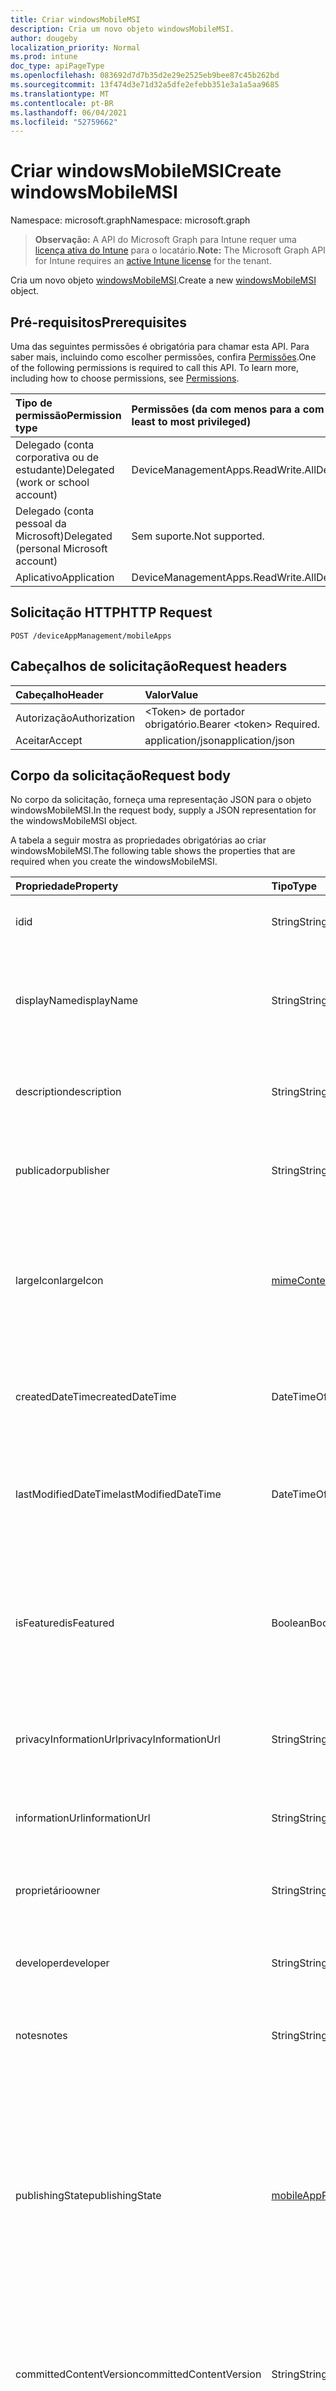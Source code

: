 ```yaml
---
title: Criar windowsMobileMSI
description: Cria um novo objeto windowsMobileMSI.
author: dougeby
localization_priority: Normal
ms.prod: intune
doc_type: apiPageType
ms.openlocfilehash: 083692d7d7b35d2e29e2525eb9bee87c45b262bd
ms.sourcegitcommit: 13f474d3e71d32a5dfe2efebb351e3a1a5aa9685
ms.translationtype: MT
ms.contentlocale: pt-BR
ms.lasthandoff: 06/04/2021
ms.locfileid: "52759662"
---
```

# <a name="create-windowsmobilemsi"></a><span data-ttu-id="d1a14-103">Criar windowsMobileMSI</span><span class="sxs-lookup"><span data-stu-id="d1a14-103">Create windowsMobileMSI</span></span>

<span data-ttu-id="d1a14-104">Namespace: microsoft.graph</span><span class="sxs-lookup"><span data-stu-id="d1a14-104">Namespace: microsoft.graph</span></span>

> <span data-ttu-id="d1a14-105">**Observação:** A API do Microsoft Graph para Intune requer uma [licença ativa do Intune](https://go.microsoft.com/fwlink/?linkid=839381) para o locatário.</span><span class="sxs-lookup"><span data-stu-id="d1a14-105">**Note:** The Microsoft Graph API for Intune requires an [active Intune license](https://go.microsoft.com/fwlink/?linkid=839381) for the tenant.</span></span>

<span data-ttu-id="d1a14-106">Cria um novo objeto [windowsMobileMSI](../resources/intune-apps-windowsmobilemsi.md).</span><span class="sxs-lookup"><span data-stu-id="d1a14-106">Create a new [windowsMobileMSI](../resources/intune-apps-windowsmobilemsi.md) object.</span></span>

## <a name="prerequisites"></a><span data-ttu-id="d1a14-107">Pré-requisitos</span><span class="sxs-lookup"><span data-stu-id="d1a14-107">Prerequisites</span></span>
<span data-ttu-id="d1a14-p101">Uma das seguintes permissões é obrigatória para chamar esta API. Para saber mais, incluindo como escolher permissões, confira [Permissões](/graph/permissions-reference).</span><span class="sxs-lookup"><span data-stu-id="d1a14-p101">One of the following permissions is required to call this API. To learn more, including how to choose permissions, see [Permissions](/graph/permissions-reference).</span></span>

|<span data-ttu-id="d1a14-110">Tipo de permissão</span><span class="sxs-lookup"><span data-stu-id="d1a14-110">Permission type</span></span>|<span data-ttu-id="d1a14-111">Permissões (da com menos para a com mais privilégios)</span><span class="sxs-lookup"><span data-stu-id="d1a14-111">Permissions (from least to most privileged)</span></span>|
|:---|:---|
|<span data-ttu-id="d1a14-112">Delegado (conta corporativa ou de estudante)</span><span class="sxs-lookup"><span data-stu-id="d1a14-112">Delegated (work or school account)</span></span>|<span data-ttu-id="d1a14-113">DeviceManagementApps.ReadWrite.All</span><span class="sxs-lookup"><span data-stu-id="d1a14-113">DeviceManagementApps.ReadWrite.All</span></span>|
|<span data-ttu-id="d1a14-114">Delegado (conta pessoal da Microsoft)</span><span class="sxs-lookup"><span data-stu-id="d1a14-114">Delegated (personal Microsoft account)</span></span>|<span data-ttu-id="d1a14-115">Sem suporte.</span><span class="sxs-lookup"><span data-stu-id="d1a14-115">Not supported.</span></span>|
|<span data-ttu-id="d1a14-116">Aplicativo</span><span class="sxs-lookup"><span data-stu-id="d1a14-116">Application</span></span>|<span data-ttu-id="d1a14-117">DeviceManagementApps.ReadWrite.All</span><span class="sxs-lookup"><span data-stu-id="d1a14-117">DeviceManagementApps.ReadWrite.All</span></span>|

## <a name="http-request"></a><span data-ttu-id="d1a14-118">Solicitação HTTP</span><span class="sxs-lookup"><span data-stu-id="d1a14-118">HTTP Request</span></span>
<!-- {
  "blockType": "ignored"
}
-->
``` http
POST /deviceAppManagement/mobileApps
```

## <a name="request-headers"></a><span data-ttu-id="d1a14-119">Cabeçalhos de solicitação</span><span class="sxs-lookup"><span data-stu-id="d1a14-119">Request headers</span></span>
|<span data-ttu-id="d1a14-120">Cabeçalho</span><span class="sxs-lookup"><span data-stu-id="d1a14-120">Header</span></span>|<span data-ttu-id="d1a14-121">Valor</span><span class="sxs-lookup"><span data-stu-id="d1a14-121">Value</span></span>|
|:---|:---|
|<span data-ttu-id="d1a14-122">Autorização</span><span class="sxs-lookup"><span data-stu-id="d1a14-122">Authorization</span></span>|<span data-ttu-id="d1a14-123">&lt;Token&gt; de portador obrigatório.</span><span class="sxs-lookup"><span data-stu-id="d1a14-123">Bearer &lt;token&gt; Required.</span></span>|
|<span data-ttu-id="d1a14-124">Aceitar</span><span class="sxs-lookup"><span data-stu-id="d1a14-124">Accept</span></span>|<span data-ttu-id="d1a14-125">application/json</span><span class="sxs-lookup"><span data-stu-id="d1a14-125">application/json</span></span>|

## <a name="request-body"></a><span data-ttu-id="d1a14-126">Corpo da solicitação</span><span class="sxs-lookup"><span data-stu-id="d1a14-126">Request body</span></span>
<span data-ttu-id="d1a14-127">No corpo da solicitação, forneça uma representação JSON para o objeto windowsMobileMSI.</span><span class="sxs-lookup"><span data-stu-id="d1a14-127">In the request body, supply a JSON representation for the windowsMobileMSI object.</span></span>

<span data-ttu-id="d1a14-128">A tabela a seguir mostra as propriedades obrigatórias ao criar windowsMobileMSI.</span><span class="sxs-lookup"><span data-stu-id="d1a14-128">The following table shows the properties that are required when you create the windowsMobileMSI.</span></span>

|<span data-ttu-id="d1a14-129">Propriedade</span><span class="sxs-lookup"><span data-stu-id="d1a14-129">Property</span></span>|<span data-ttu-id="d1a14-130">Tipo</span><span class="sxs-lookup"><span data-stu-id="d1a14-130">Type</span></span>|<span data-ttu-id="d1a14-131">Descrição</span><span class="sxs-lookup"><span data-stu-id="d1a14-131">Description</span></span>|
|:---|:---|:---|
|<span data-ttu-id="d1a14-132">id</span><span class="sxs-lookup"><span data-stu-id="d1a14-132">id</span></span>|<span data-ttu-id="d1a14-133">String</span><span class="sxs-lookup"><span data-stu-id="d1a14-133">String</span></span>|<span data-ttu-id="d1a14-134">Chave da entidade.</span><span class="sxs-lookup"><span data-stu-id="d1a14-134">Key of the entity.</span></span> <span data-ttu-id="d1a14-135">Herdado de [mobileApp](../resources/intune-apps-mobileapp.md)</span><span class="sxs-lookup"><span data-stu-id="d1a14-135">Inherited from [mobileApp](../resources/intune-apps-mobileapp.md)</span></span>|
|<span data-ttu-id="d1a14-136">displayName</span><span class="sxs-lookup"><span data-stu-id="d1a14-136">displayName</span></span>|<span data-ttu-id="d1a14-137">String</span><span class="sxs-lookup"><span data-stu-id="d1a14-137">String</span></span>|<span data-ttu-id="d1a14-138">O título do aplicativo importado ou definido pelo administrador.</span><span class="sxs-lookup"><span data-stu-id="d1a14-138">The admin provided or imported title of the app.</span></span> <span data-ttu-id="d1a14-139">Herdado de [mobileApp](../resources/intune-apps-mobileapp.md)</span><span class="sxs-lookup"><span data-stu-id="d1a14-139">Inherited from [mobileApp](../resources/intune-apps-mobileapp.md)</span></span>|
|<span data-ttu-id="d1a14-140">description</span><span class="sxs-lookup"><span data-stu-id="d1a14-140">description</span></span>|<span data-ttu-id="d1a14-141">String</span><span class="sxs-lookup"><span data-stu-id="d1a14-141">String</span></span>|<span data-ttu-id="d1a14-142">A descrição do aplicativo.</span><span class="sxs-lookup"><span data-stu-id="d1a14-142">The description of the app.</span></span> <span data-ttu-id="d1a14-143">Herdado de [mobileApp](../resources/intune-apps-mobileapp.md)</span><span class="sxs-lookup"><span data-stu-id="d1a14-143">Inherited from [mobileApp](../resources/intune-apps-mobileapp.md)</span></span>|
|<span data-ttu-id="d1a14-144">publicador</span><span class="sxs-lookup"><span data-stu-id="d1a14-144">publisher</span></span>|<span data-ttu-id="d1a14-145">String</span><span class="sxs-lookup"><span data-stu-id="d1a14-145">String</span></span>|<span data-ttu-id="d1a14-146">O publicador do aplicativo.</span><span class="sxs-lookup"><span data-stu-id="d1a14-146">The publisher of the app.</span></span> <span data-ttu-id="d1a14-147">Herdado de [mobileApp](../resources/intune-apps-mobileapp.md)</span><span class="sxs-lookup"><span data-stu-id="d1a14-147">Inherited from [mobileApp](../resources/intune-apps-mobileapp.md)</span></span>|
|<span data-ttu-id="d1a14-148">largeIcon</span><span class="sxs-lookup"><span data-stu-id="d1a14-148">largeIcon</span></span>|[<span data-ttu-id="d1a14-149">mimeContent</span><span class="sxs-lookup"><span data-stu-id="d1a14-149">mimeContent</span></span>](../resources/intune-shared-mimecontent.md)|<span data-ttu-id="d1a14-150">O ícone grande, a ser exibido nos detalhes do aplicativo e usado para o carregamento do ícone.</span><span class="sxs-lookup"><span data-stu-id="d1a14-150">The large icon, to be displayed in the app details and used for upload of the icon.</span></span> <span data-ttu-id="d1a14-151">Herdado de [mobileApp](../resources/intune-apps-mobileapp.md)</span><span class="sxs-lookup"><span data-stu-id="d1a14-151">Inherited from [mobileApp](../resources/intune-apps-mobileapp.md)</span></span>|
|<span data-ttu-id="d1a14-152">createdDateTime</span><span class="sxs-lookup"><span data-stu-id="d1a14-152">createdDateTime</span></span>|<span data-ttu-id="d1a14-153">DateTimeOffset</span><span class="sxs-lookup"><span data-stu-id="d1a14-153">DateTimeOffset</span></span>|<span data-ttu-id="d1a14-154">A data e a hora da criação do aplicativo.</span><span class="sxs-lookup"><span data-stu-id="d1a14-154">The date and time the app was created.</span></span> <span data-ttu-id="d1a14-155">Herdado de [mobileApp](../resources/intune-apps-mobileapp.md)</span><span class="sxs-lookup"><span data-stu-id="d1a14-155">Inherited from [mobileApp](../resources/intune-apps-mobileapp.md)</span></span>|
|<span data-ttu-id="d1a14-156">lastModifiedDateTime</span><span class="sxs-lookup"><span data-stu-id="d1a14-156">lastModifiedDateTime</span></span>|<span data-ttu-id="d1a14-157">DateTimeOffset</span><span class="sxs-lookup"><span data-stu-id="d1a14-157">DateTimeOffset</span></span>|<span data-ttu-id="d1a14-158">A data e a hora que o aplicativo foi modificado pela última vez.</span><span class="sxs-lookup"><span data-stu-id="d1a14-158">The date and time the app was last modified.</span></span> <span data-ttu-id="d1a14-159">Herdado de [mobileApp](../resources/intune-apps-mobileapp.md)</span><span class="sxs-lookup"><span data-stu-id="d1a14-159">Inherited from [mobileApp](../resources/intune-apps-mobileapp.md)</span></span>|
|<span data-ttu-id="d1a14-160">isFeatured</span><span class="sxs-lookup"><span data-stu-id="d1a14-160">isFeatured</span></span>|<span data-ttu-id="d1a14-161">Boolean</span><span class="sxs-lookup"><span data-stu-id="d1a14-161">Boolean</span></span>|<span data-ttu-id="d1a14-162">O valor que indica se o aplicativo está marcado como em destaque pelo administrador. Herdado de [mobileApp](../resources/intune-apps-mobileapp.md)</span><span class="sxs-lookup"><span data-stu-id="d1a14-162">The value indicating whether the app is marked as featured by the admin. Inherited from [mobileApp](../resources/intune-apps-mobileapp.md)</span></span>|
|<span data-ttu-id="d1a14-163">privacyInformationUrl</span><span class="sxs-lookup"><span data-stu-id="d1a14-163">privacyInformationUrl</span></span>|<span data-ttu-id="d1a14-164">String</span><span class="sxs-lookup"><span data-stu-id="d1a14-164">String</span></span>|<span data-ttu-id="d1a14-165">A URL da declaração de privacidade.</span><span class="sxs-lookup"><span data-stu-id="d1a14-165">The privacy statement Url.</span></span> <span data-ttu-id="d1a14-166">Herdado de [mobileApp](../resources/intune-apps-mobileapp.md)</span><span class="sxs-lookup"><span data-stu-id="d1a14-166">Inherited from [mobileApp](../resources/intune-apps-mobileapp.md)</span></span>|
|<span data-ttu-id="d1a14-167">informationUrl</span><span class="sxs-lookup"><span data-stu-id="d1a14-167">informationUrl</span></span>|<span data-ttu-id="d1a14-168">String</span><span class="sxs-lookup"><span data-stu-id="d1a14-168">String</span></span>|<span data-ttu-id="d1a14-169">A URL de informações adicionais.</span><span class="sxs-lookup"><span data-stu-id="d1a14-169">The more information Url.</span></span> <span data-ttu-id="d1a14-170">Herdado de [mobileApp](../resources/intune-apps-mobileapp.md)</span><span class="sxs-lookup"><span data-stu-id="d1a14-170">Inherited from [mobileApp](../resources/intune-apps-mobileapp.md)</span></span>|
|<span data-ttu-id="d1a14-171">proprietário</span><span class="sxs-lookup"><span data-stu-id="d1a14-171">owner</span></span>|<span data-ttu-id="d1a14-172">String</span><span class="sxs-lookup"><span data-stu-id="d1a14-172">String</span></span>|<span data-ttu-id="d1a14-173">O proprietário do conteúdo.</span><span class="sxs-lookup"><span data-stu-id="d1a14-173">The owner of the app.</span></span> <span data-ttu-id="d1a14-174">Herdado de [mobileApp](../resources/intune-apps-mobileapp.md)</span><span class="sxs-lookup"><span data-stu-id="d1a14-174">Inherited from [mobileApp](../resources/intune-apps-mobileapp.md)</span></span>|
|<span data-ttu-id="d1a14-175">developer</span><span class="sxs-lookup"><span data-stu-id="d1a14-175">developer</span></span>|<span data-ttu-id="d1a14-176">String</span><span class="sxs-lookup"><span data-stu-id="d1a14-176">String</span></span>|<span data-ttu-id="d1a14-177">O desenvolvedor do aplicativo.</span><span class="sxs-lookup"><span data-stu-id="d1a14-177">The developer of the app.</span></span> <span data-ttu-id="d1a14-178">Herdado de [mobileApp](../resources/intune-apps-mobileapp.md)</span><span class="sxs-lookup"><span data-stu-id="d1a14-178">Inherited from [mobileApp](../resources/intune-apps-mobileapp.md)</span></span>|
|<span data-ttu-id="d1a14-179">notes</span><span class="sxs-lookup"><span data-stu-id="d1a14-179">notes</span></span>|<span data-ttu-id="d1a14-180">String</span><span class="sxs-lookup"><span data-stu-id="d1a14-180">String</span></span>|<span data-ttu-id="d1a14-181">Anotações do aplicativo.</span><span class="sxs-lookup"><span data-stu-id="d1a14-181">Notes for the app.</span></span> <span data-ttu-id="d1a14-182">Herdado de [mobileApp](../resources/intune-apps-mobileapp.md)</span><span class="sxs-lookup"><span data-stu-id="d1a14-182">Inherited from [mobileApp](../resources/intune-apps-mobileapp.md)</span></span>|
|<span data-ttu-id="d1a14-183">publishingState</span><span class="sxs-lookup"><span data-stu-id="d1a14-183">publishingState</span></span>|[<span data-ttu-id="d1a14-184">mobileAppPublishingState</span><span class="sxs-lookup"><span data-stu-id="d1a14-184">mobileAppPublishingState</span></span>](../resources/intune-apps-mobileapppublishingstate.md)|<span data-ttu-id="d1a14-185">O estado de publicação do aplicativo.</span><span class="sxs-lookup"><span data-stu-id="d1a14-185">The publishing state for the app.</span></span> <span data-ttu-id="d1a14-186">O aplicativo não pode ser assinado, a menos que ele seja publicado.</span><span class="sxs-lookup"><span data-stu-id="d1a14-186">The app cannot be assigned unless the app is published.</span></span> <span data-ttu-id="d1a14-187">Herdado de [mobileApp](../resources/intune-apps-mobileapp.md).</span><span class="sxs-lookup"><span data-stu-id="d1a14-187">Inherited from [mobileApp](../resources/intune-apps-mobileapp.md).</span></span> <span data-ttu-id="d1a14-188">Os valores possíveis são: `notPublished`, `processing`, `published`.</span><span class="sxs-lookup"><span data-stu-id="d1a14-188">Possible values are: `notPublished`, `processing`, `published`.</span></span>|
|<span data-ttu-id="d1a14-189">committedContentVersion</span><span class="sxs-lookup"><span data-stu-id="d1a14-189">committedContentVersion</span></span>|<span data-ttu-id="d1a14-190">String</span><span class="sxs-lookup"><span data-stu-id="d1a14-190">String</span></span>|<span data-ttu-id="d1a14-191">A versão do conteúdo interno confirmado.</span><span class="sxs-lookup"><span data-stu-id="d1a14-191">The internal committed content version.</span></span> <span data-ttu-id="d1a14-192">Herdado de [mobileLobApp](../resources/intune-apps-mobilelobapp.md)</span><span class="sxs-lookup"><span data-stu-id="d1a14-192">Inherited from [mobileLobApp](../resources/intune-apps-mobilelobapp.md)</span></span>|
|<span data-ttu-id="d1a14-193">fileName</span><span class="sxs-lookup"><span data-stu-id="d1a14-193">fileName</span></span>|<span data-ttu-id="d1a14-194">String</span><span class="sxs-lookup"><span data-stu-id="d1a14-194">String</span></span>|<span data-ttu-id="d1a14-195">O nome do arquivo do aplicativo Lob principal.</span><span class="sxs-lookup"><span data-stu-id="d1a14-195">The name of the main Lob application file.</span></span> <span data-ttu-id="d1a14-196">Herdado de [mobileLobApp](../resources/intune-apps-mobilelobapp.md)</span><span class="sxs-lookup"><span data-stu-id="d1a14-196">Inherited from [mobileLobApp](../resources/intune-apps-mobilelobapp.md)</span></span>|
|<span data-ttu-id="d1a14-197">size</span><span class="sxs-lookup"><span data-stu-id="d1a14-197">size</span></span>|<span data-ttu-id="d1a14-198">Int64</span><span class="sxs-lookup"><span data-stu-id="d1a14-198">Int64</span></span>|<span data-ttu-id="d1a14-199">O tamanho total, incluindo todos os arquivos carregados.</span><span class="sxs-lookup"><span data-stu-id="d1a14-199">The total size, including all uploaded files.</span></span> <span data-ttu-id="d1a14-200">Herdado de [mobileLobApp](../resources/intune-apps-mobilelobapp.md)</span><span class="sxs-lookup"><span data-stu-id="d1a14-200">Inherited from [mobileLobApp](../resources/intune-apps-mobilelobapp.md)</span></span>|
|<span data-ttu-id="d1a14-201">commandLine</span><span class="sxs-lookup"><span data-stu-id="d1a14-201">commandLine</span></span>|<span data-ttu-id="d1a14-202">String</span><span class="sxs-lookup"><span data-stu-id="d1a14-202">String</span></span>|<span data-ttu-id="d1a14-203">A linha de comando.</span><span class="sxs-lookup"><span data-stu-id="d1a14-203">The command line.</span></span>|
|<span data-ttu-id="d1a14-204">productCode</span><span class="sxs-lookup"><span data-stu-id="d1a14-204">productCode</span></span>|<span data-ttu-id="d1a14-205">String</span><span class="sxs-lookup"><span data-stu-id="d1a14-205">String</span></span>|<span data-ttu-id="d1a14-206">O código do produto.</span><span class="sxs-lookup"><span data-stu-id="d1a14-206">The product code.</span></span>|
|<span data-ttu-id="d1a14-207">productVersion</span><span class="sxs-lookup"><span data-stu-id="d1a14-207">productVersion</span></span>|<span data-ttu-id="d1a14-208">String</span><span class="sxs-lookup"><span data-stu-id="d1a14-208">String</span></span>|<span data-ttu-id="d1a14-209">A versão de produto do aplicativo de linha de negócios (LoB) Windows Mobile MSI.</span><span class="sxs-lookup"><span data-stu-id="d1a14-209">The product version of Windows Mobile MSI Line of Business (LoB) app.</span></span>|
|<span data-ttu-id="d1a14-210">ignoreVersionDetection</span><span class="sxs-lookup"><span data-stu-id="d1a14-210">ignoreVersionDetection</span></span>|<span data-ttu-id="d1a14-211">Boolean</span><span class="sxs-lookup"><span data-stu-id="d1a14-211">Boolean</span></span>|<span data-ttu-id="d1a14-212">Um booliano para controlar se a versão do aplicativo será usada para detectar o aplicativo depois que ele for instalado em um dispositivo.</span><span class="sxs-lookup"><span data-stu-id="d1a14-212">A boolean to control whether the app's version will be used to detect the app after it is installed on a device.</span></span> <span data-ttu-id="d1a14-213">Defina como true para o aplicativos de linha de negócios (LoB) Windows Mobile MSI que usam um recurso de atualização automática.</span><span class="sxs-lookup"><span data-stu-id="d1a14-213">Set this to true for Windows Mobile MSI Line of Business (LoB) apps that use a self update feature.</span></span>|



## <a name="response"></a><span data-ttu-id="d1a14-214">Resposta</span><span class="sxs-lookup"><span data-stu-id="d1a14-214">Response</span></span>
<span data-ttu-id="d1a14-215">Se tiver êxito, este método retornará o código de resposta `201 Created` e o objeto [windowsMobileMSI](../resources/intune-apps-windowsmobilemsi.md) no corpo da resposta.</span><span class="sxs-lookup"><span data-stu-id="d1a14-215">If successful, this method returns a `201 Created` response code and a [windowsMobileMSI](../resources/intune-apps-windowsmobilemsi.md) object in the response body.</span></span>

## <a name="example"></a><span data-ttu-id="d1a14-216">Exemplo</span><span class="sxs-lookup"><span data-stu-id="d1a14-216">Example</span></span>

### <a name="request"></a><span data-ttu-id="d1a14-217">Solicitação</span><span class="sxs-lookup"><span data-stu-id="d1a14-217">Request</span></span>
<span data-ttu-id="d1a14-218">Este é um exemplo da solicitação.</span><span class="sxs-lookup"><span data-stu-id="d1a14-218">Here is an example of the request.</span></span>
``` http
POST https://graph.microsoft.com/v1.0/deviceAppManagement/mobileApps
Content-type: application/json
Content-length: 855

{
  "@odata.type": "#microsoft.graph.windowsMobileMSI",
  "displayName": "Display Name value",
  "description": "Description value",
  "publisher": "Publisher value",
  "largeIcon": {
    "@odata.type": "microsoft.graph.mimeContent",
    "type": "Type value",
    "value": "dmFsdWU="
  },
  "isFeatured": true,
  "privacyInformationUrl": "https://example.com/privacyInformationUrl/",
  "informationUrl": "https://example.com/informationUrl/",
  "owner": "Owner value",
  "developer": "Developer value",
  "notes": "Notes value",
  "publishingState": "processing",
  "committedContentVersion": "Committed Content Version value",
  "fileName": "File Name value",
  "size": 4,
  "commandLine": "Command Line value",
  "productCode": "Product Code value",
  "productVersion": "Product Version value",
  "ignoreVersionDetection": true
}
```

### <a name="response"></a><span data-ttu-id="d1a14-219">Resposta</span><span class="sxs-lookup"><span data-stu-id="d1a14-219">Response</span></span>
<span data-ttu-id="d1a14-p119">Veja a seguir um exemplo da resposta. Observação: o objeto response mostrado aqui pode estar truncado por motivos de concisão. Todas as propriedades serão retornadas de uma chamada real.</span><span class="sxs-lookup"><span data-stu-id="d1a14-p119">Here is an example of the response. Note: The response object shown here may be truncated for brevity. All of the properties will be returned from an actual call.</span></span>
``` http
HTTP/1.1 201 Created
Content-Type: application/json
Content-Length: 1027

{
  "@odata.type": "#microsoft.graph.windowsMobileMSI",
  "id": "aa453e5d-3e5d-aa45-5d3e-45aa5d3e45aa",
  "displayName": "Display Name value",
  "description": "Description value",
  "publisher": "Publisher value",
  "largeIcon": {
    "@odata.type": "microsoft.graph.mimeContent",
    "type": "Type value",
    "value": "dmFsdWU="
  },
  "createdDateTime": "2017-01-01T00:02:43.5775965-08:00",
  "lastModifiedDateTime": "2017-01-01T00:00:35.1329464-08:00",
  "isFeatured": true,
  "privacyInformationUrl": "https://example.com/privacyInformationUrl/",
  "informationUrl": "https://example.com/informationUrl/",
  "owner": "Owner value",
  "developer": "Developer value",
  "notes": "Notes value",
  "publishingState": "processing",
  "committedContentVersion": "Committed Content Version value",
  "fileName": "File Name value",
  "size": 4,
  "commandLine": "Command Line value",
  "productCode": "Product Code value",
  "productVersion": "Product Version value",
  "ignoreVersionDetection": true
}
```




